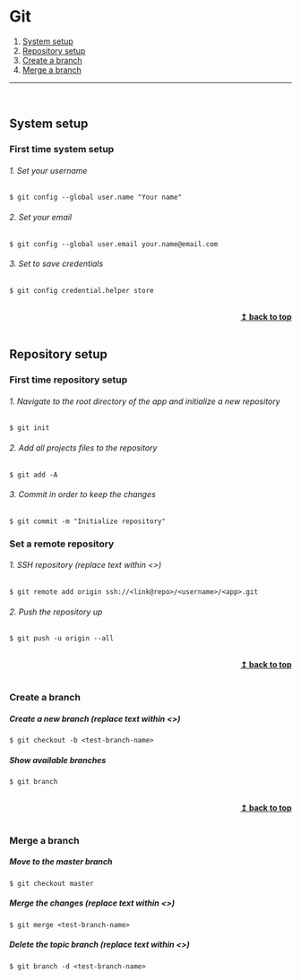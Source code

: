 # Git

1. [System setup](#system-setup)
2. [Repository setup](#repository-setup)
3. [Create a branch](#create-a-branch)
4. [Merge a branch](#merge-a-branch)

---
<br>

## System setup
### First time system setup
###### 1. Set your username
```shell
$ git config --global user.name "Your name"
```
###### 2. Set your email
```shell
$ git config --global user.email your.name@email.com
```
###### 3. Set to save credentials
```shell
$ git config credential.helper store
```

<br>
<div align="right">
    <b><a href="#git">↥ back to top</a></b>
</div>
<br>

## Repository setup
### First time repository setup
###### 1. Navigate to the root directory of the app and initialize a new repository
```shell
$ git init
```
###### 2. Add all projects files to the repository
```shell
$ git add -A
```
###### 3. Commit in order to keep the changes
```shell
$ git commit -m "Initialize repository"
```

### Set a remote repository
###### 1. SSH repository (replace text within <>)
```shell
$ git remote add origin ssh://<link@repo>/<username>/<app>.git
```
###### 2. Push the repository up
```shell
$ git push -u origin --all
```

<br>
<div align="right">
    <b><a href="#git">↥ back to top</a></b>
</div>
<br>

### Create a branch
##### Create a new branch (replace text within <>)
```shell
$ git checkout -b <test-branch-name>
```
##### Show available branches
```shell
$ git branch
```

<br>
<div align="right">
    <b><a href="#git">↥ back to top</a></b>
</div>
<br>

### Merge a branch
##### Move to the master branch
```shell
$ git checkout master
```
##### Merge the changes (replace text within <>)
```shell
$ git merge <test-branch-name>
```
##### Delete the topic branch (replace text within <>)
```shell
$ git branch -d <test-branch-name>
```
